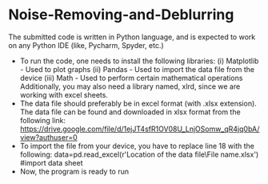 # Noise-Removing-and-Deblurring
The submitted code is written in Python language, and is expected to work on any Python IDE
(like, Pycharm, Spyder, etc.)
- To run the code, one needs to install the following libraries:
(i) Matplotlib - Used to plot graphs
(ii) Pandas - Used to import the data file from the device
(iii) Math - Used to perform certain mathematical operations
Additionally, you may also need a library named, xlrd, since we are working with excel sheets.
- The data file should preferably be in excel format (with .xlsx extension).
The data file can be found and downloaded in xlsx format from the following link:
https://drive.google.com/file/d/1ejJT4sfR1OV08U_LnjOSomw_qR4jq0bA/view?authuser=0
- To import the file from your device, you have to replace line 18 with the following:
data=pd.read_excel(r'Location of the data file\File name.xlsx') #import data sheet
- Now, the program is ready to run
